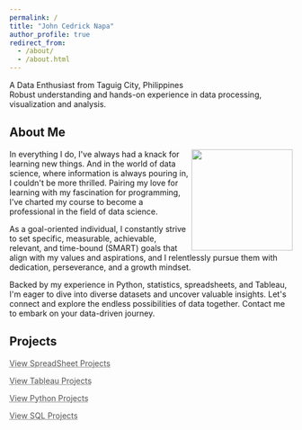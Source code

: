 ```yaml
---
permalink: /
title: "John Cedrick Napa"
author_profile: true
redirect_from:
  - /about/
  - /about.html
---
```


A Data Enthusiast from Taguig City, Philippines  
Robust understanding and hands-on experience in data processing, visualization and analysis.

## About Me

<img align="right" width="180" src="https://johnnapa.github.io/images/new/Bg_1.png" />
In everything I do, I've always had a knack for learning new things. And in the world of data science, where information is always pouring in, I couldn't be more thrilled. Pairing my love for learning with my fascination for programming, I've charted my course to become a professional in the field of data science.

As a goal-oriented individual, I constantly strive to set specific, measurable, achievable, relevant, and time-bound (SMART) goals that align with my values and aspirations, and I relentlessly pursue them with dedication, perseverance, and a growth mindset.

Backed by my experience in Python, statistics, spreadsheets, and Tableau, I'm eager to dive into diverse datasets and uncover valuable insights. Let's connect and explore the endless possibilities of data together. Contact me to embark on your data-driven journey.

## Projects

<a href="https://johnnapa.github.io//portfolio/[2]spreadsheet_projects" style="color: #545454; text-decoration: underline;text-decoration-style: dotted;"> View SpreadSheet Projects </a>

<a href="https://johnnapa.github.io//portfolio/[3]tableau_projects" style="color: #545454; text-decoration: underline;text-decoration-style: dotted;"> View Tableau Projects </a>

<a href="https://johnnapa.github.io//portfolio/[1]python_projects" style="color: #545454; text-decoration: underline;text-decoration-style: dotted;"> View Python Projects </a>

<a href="https://johnnapa.github.io//portfolio/[4]sql_projects" style="color: #545454; text-decoration: underline;text-decoration-style: dotted;"> View SQL Projects </a>
